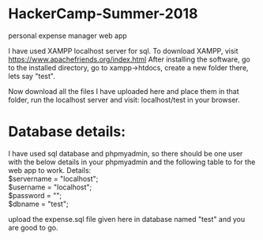 # HackerCamp-Summer-2018
personal expense manager web app

I have used XAMPP localhost server for sql. To download XAMPP, visit https://www.apachefriends.org/index.html
After installing the software, go to the installed directory, go to xampp->htdocs, create a new folder there, lets say "test".

Now download all the files I have uploaded here and place them in that folder, run the localhost server and visit: localhost/test in your 
browser.

# Database details: 
  I have used sql database and phpmyadmin, so there should be one user with the below details in your phpmyadmin and the following table  to for the web app to work.
   Details: <br>$servername = "localhost";<br>
            $username = "localhost";<br>
            $password = "";<br>
            $dbname = "test";<br>
            
upload the expense.sql file given here in database named "test" and you are good to go.
